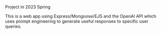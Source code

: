 Project in 2023 Spring


This is a web app using Express/Mongoose/EJS and the OpenAI API which uses prompt engineering to generate useful responses to specific user queries.
